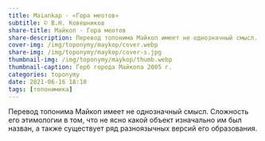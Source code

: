 ```yaml
---
title: Maiankap - «Гора меотов»
subtitle: © В.Н. Ковешников
share-title: Майкоп - Гора меотов
share-description: Перевод топонима Майкоп имеет не однозначный смысл.
cover-img: /img/toponymy/maykop/cover.webp
share-img: /img/toponymy/maykop/cover-s.jpg
thumbnail-img: /img/toponymy/maykop/thumb.webp
thumbnail-caption: Герб города Майкопа 2005 г.
categories: toponymy
date: 2021-06-16 18:10
tags: [топонимика]
---
```

Перевод топонима Майкоп имеет не однозначный смысл. Сложность его этимологии в том, что не ясно какой объект изначально им был назван, а также существует ряд разноязычных версий его образования.
